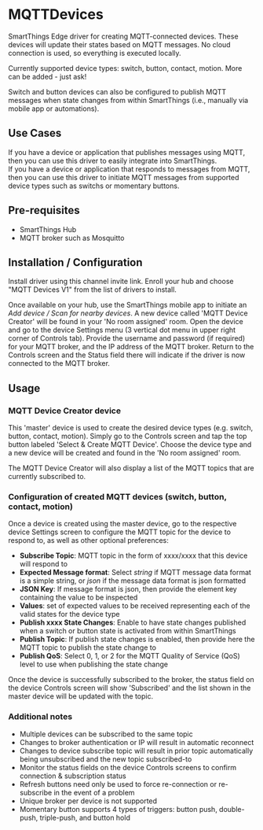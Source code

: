 # MQTTDevices
SmartThings Edge driver for creating MQTT-connected devices.  These devices will update their states based on MQTT messages.  No cloud connection is used, so everything is executed locally.

Currently supported device types:  switch, button, contact, motion.  More can be added - just ask!

Switch and button devices can also be configured to publish MQTT messages when state changes from within SmartThings (i.e., manually via mobile app or automations).

## Use Cases
If you have a device or application that publishes messages using MQTT, then you can use this driver to easily integrate into SmartThings.  
If you have a device or application that responds to messages from MQTT, then you can use this driver to initiate MQTT messages from supported device types such as switchs or momentary buttons.

## Pre-requisites
* SmartThings Hub
* MQTT broker such as Mosquitto

## Installation / Configuration
Install driver using this channel invite link.  Enroll your hub and choose "MQTT Devices V1" from the list of drivers to install.

Once available on your hub, use the SmartThings mobile app to initiate an *Add device / Scan for nearby devices*. A new device called 'MQTT Device Creator' will be found in your 'No room assigned' room.  Open the device and go to the device Settings menu (3 vertical dot menu in upper right corner of Controls tab).  Provide the username and password (if required) for your MQTT broker, and the IP address of the MQTT broker.  Return to the Controls screen and the Status field there will indicate if the driver is now connected to the MQTT broker.

## Usage
### MQTT Device Creator device
This 'master' device is used to create the desired device types (e.g. switch, button, contact, motion).  Simply go to the Controls screen and tap the top button labeled 'Select & Create MQTT Device'.  Choose the device type and a new device will be created and found in the 'No room assigned' room.

The MQTT Device Creator will also display a list of the MQTT topics that are currently subscribed to.

### Configuration of created MQTT devices (switch, button, contact, motion)
Once a device is created using the master device, go to the respective device Settings screen to configure the MQTT topic for the device to respond to, as well as other optional preferences:

* **Subscribe Topic**: MQTT topic in the form of xxxx/xxxx that this device will respond to
* **Expected Message format**: Select *string* if MQTT message data format is a simple string, or *json* if the message data format is json formatted
* **JSON Key**: If message format is json, then provide the element key containing the value to be inspected
* **Values**: set of expected values to be received representing each of the valid states for the device type
* **Publish xxxx State Changes**: Enable to have state changes published when a switch or button state is activated from within SmartThings
* **Publish Topic**: If publish state changes is enabled, then provide here the MQTT topic to publish the state change to
* **Publish QoS**: Select 0, 1, or 2 for the MQTT Quality of Service (QoS) level to use when publishing the state change

Once the device is successfully subscribed to the broker, the status field on the device Controls screen will show 'Subscribed' and the list shown in the master device will be updated with the topic.

### Additional notes
* Multiple devices can be subscribed to the same topic
* Changes to broker authentication or IP will result in automatic reconnect
* Changes to device subscribe topic will result in prior topic automatically being unsubscribed and the new topic subscribed-to
* Monitor the status fields on the device Controls screens to confirm connection & subscription status
* Refresh buttons need only be used to force re-connection or re-subscribe in the event of a problem
* Unique broker per device is not supported
* Momentary button supports 4 types of triggers: button push, double-push, triple-push, and button hold
